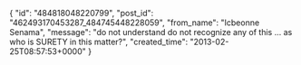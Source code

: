  {
   "id": "484818048220799",
   "post_id": "462493170453287_484745448228059",
   "from_name": "Icbeonne Senama",
   "message": "do not understand do not recognize any of this ... as who is SURETY in this matter?",
   "created_time": "2013-02-25T08:57:53+0000"
 }
